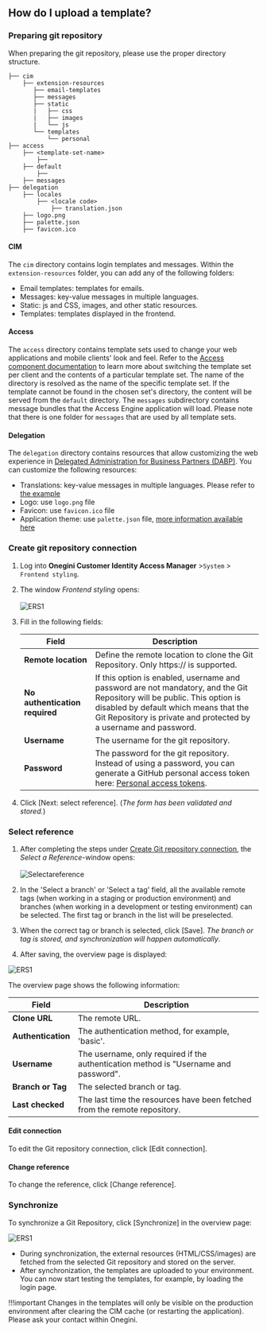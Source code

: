 
## How do I upload a template? 


###  Preparing git repository
When preparing the git repository, please use the proper directory structure.   

```
├── cim
    ├── extension-resources    
       ├── email-templates
       ├── messages
       ├── static
       |   ├── css
       |   ├── images
       |   └── js
       └── templates
           └── personal
├── access
    ├── <template-set-name>
        ├── 
    ├── default
        ├── 
    ├── messages
├── delegation
    ├── locales
        ├── <locale code>
            ├── translation.json
    ├── logo.png
    ├── palette.json
    ├── favicon.ico
```        

#### CIM
The `cim` directory contains login templates and messages. Within the `extension-resources` folder, you can add any of the following folders:

  - Email templates: templates for emails.
  - Messages: key-value messages in multiple languages.
  - Static: js and CSS, images, and other static resources.
  - Templates: templates displayed in the frontend.

#### Access
The `access` directory contains template sets used to change your web applications and mobile clients' look and feel. Refer to the [Access component documentation](./products/access/topics/look-and-feel/index.md) to learn more about switching the template set per client and the contents of a particular template set. The name of the directory is resolved as the name of the specific template set. If the template cannot be found in the chosen set's directory, the content will be served from the `default` directory.
The `messages` subdirectory contains message bundles that the Access Engine application will load. Please note that there is one folder for `messages` that are used by all template sets.  

#### Delegation
The `delegation` directory contains resources that allow customizing the web experience in [Delegated Administration for Business Partners (DABP)](./dabp/index.md). You can customize the following resources:

  - Translations: key-value messages in multiple languages. Please refer to [the example](translation.json)
  - Logo: use `logo.png` file
  - Favicon: use `favicon.ico` file
  - Application theme: use `palette.json` file, [more information available here](https://material-ui.com/customization/theming/)

### Create git repository connection
1. Log into **Onegini Customer Identity Access Manager** >`System` > `Frontend styling`.
2. The window *Frontend styling* opens: <br><br>
![ERS1](./images/ers_1.png)
1. Fill in the following fields:

    | Field|Description   |
    |---|---|
    |  **Remote location** | Define the remote location to clone the Git Repository. Only https:// is supported.   | 
    |  **No authentication required** | If this option is enabled, username and password are not mandatory, and the Git Repository will be public. This option is disabled by default which means that the Git Repository is private and protected by a username and password.
    |**Username**| The username for the git repository.|
    |**Password**| The password for the git repository. Instead of using a password, you can generate a GitHub personal access token here: [Personal access tokens](https://github.com/settings/tokens). |

2. Click [Next: select reference]. (*The form has been validated and stored.*) 

### Select reference

1. After completing the steps under [Create Git repository connection](#create-git-repository-connection), the *Select a Reference*-window opens: <br> <br>
![Selectareference](./images/Selectareference.png)

6. In the 'Select a branch' or 'Select a tag' field, all the available remote tags (when working in a staging or production environment) and branches (when working in a development or testing environment) can be selected. The first tag or branch in the list will be preselected.
7. When the correct tag or branch is selected, click [Save]. 
   *The branch or tag is stored, and synchronization will happen automatically*.
8. After saving, the overview page is displayed:

![ERS1](./images/ers1.png)

The overview page shows the following information:

| Field|Description   |
|---|---|
|  **Clone URL** | The remote URL.| 
|  **Authentication** | The authentication method, for example, 'basic'.|
|**Username**| The username, only required if the authentication method is "Username and password".|
|**Branch or Tag**| The selected branch or tag. |
|**Last checked**| The last time the resources have been fetched from the remote repository.|

#### Edit connection   
To edit the Git repository connection, click [Edit connection]. 

#### Change reference
To change the reference, click [Change reference].

### Synchronize

To synchronize a Git Repository, click [Synchronize] in the overview page:

![ERS1](./images/ers1.png)

- During synchronization, the external resources (HTML/CSS/images) are fetched from the selected Git repository and stored on the server. 
- After synchronization, the templates are uploaded to your environment. You can now start testing the templates, for example, by loading the login page.

!!!important 
    Changes in the templates will only be visible on the production environment after clearing the CIM cache (or restarting the application). Please ask your contact within Onegini.

